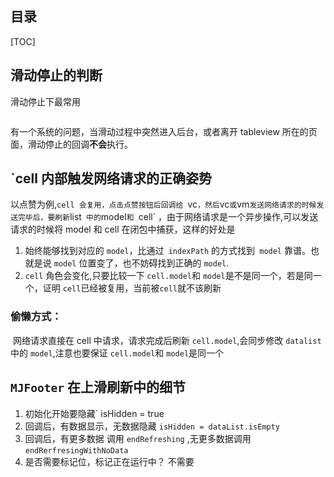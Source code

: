 

## 目录

[TOC]

## 滑动停止的判断

滑动停止下最常用

```swift

```

有一个系统的问题，当滑动过程中突然进入后台，或者离开 tableview 所在的页面，滑动停止的回调**不会**执行。

## `cell 内部触发网络请求的正确姿势

以点赞为例,`cell 会复用，点击点赞按钮后回调给 `vc`，然后`vc` 或 `vm`发送网络请求的时候发送完毕后，要刷新`list` 中的`model`和 `cell` ，由于网络请求是一个异步操作,可以发送请求的时候将 model 和 cell 在闭包中捕获，这样的好处是 

1. 始终能够找到对应的 `model`，比通过` indexPath` 的方式找到` model` 靠谱。也就是说 `model` 位置变了，也不妨碍找到正确的 `model`.
2. `cell` 角色会变化,只要比较一下 `cell.model`和 `model`是不是同一个，若是同一个，证明 `cell`已经被复用，当前被`cell`就不该刷新

### 偷懒方式：

​	网络请求直接在 cell 中请求，请求完成后刷新 `cell.model`,会同步修改 `datalist`中的 `model`,注意也要保证 `cell.model`和 `model`是同一个

## `MJFooter` 在上滑刷新中的细节

1. 初始化开始要隐藏` isHidden = true
2. 回调后，有数据显示，无数据隐藏 `isHidden = dataList.isEmpty`
3. 回调后，有更多数据 调用 `endRefreshing` ,无更多数据调用`endRerfresingWithNoData`
4. 是否需要标记位，标记正在运行中？ 不需要